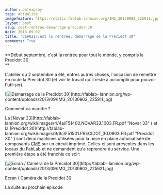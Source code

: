 ```yaml
---
author: pofexpray
tags: Actualité
imagefeature: https://static.fablab-lannion.org/IMG_20130902_225911.jpg
layout: post
slug: cest-rentree-demarrage-precidot-30
date: 2013-09-02
title: "C&#8217;est la rentrée, démarrage de la Precidot 30"
comments: True
---
```

**Début septembre, c'est la rentrée pour tout le monde, y compris la Precidot 30  
**

L'atelier du 2 septembre a été, entres autres choses, l'occasion de remettre
en route la Precidot 30 (et voir le travail qu'il reste à accomplir pour
pouvoir l'utiliser).

[![Démarrage de la Precidot
30](https://static.fablab-lannion.org/IMG_20130902_225911-225x300.jpg)](http://fablab-
lannion.org/wp-content/uploads/2013/09/IMG_20130902_225911.jpg)

Comment ca marche ?

La [Novar 33](http://fablab-
lannion.org/wiki/images/4/4a/F51400.NOVAR33.1003.FR.pdf "Novar 33" ) et la
[Precidot 30](http://fablab-
lannion.org/wiki/images/9/9c/F51501.PRECIDOT_30.0903.FR.pdf "Precidot 30" )
sont deux machines utilisées pour la mise en place automatisée de composants
[CMS](http://fr.wikipedia.org/wiki/Composant_mont%C3%A9_en_surface "CMS Wiki"
) sur un circuit imprimé. Celles-ci sont présentes dans les locaux du FabLab
et ne demandent qu'a reprendre du service. Une première étape a été franchie
ce soir:



[![Ecran / Caméra de la Precidot
30](https://static.fablab-lannion.org/IMG_20130902_225921-300x225.jpg)](http://fablab-
lannion.org/wp-content/uploads/2013/09/IMG_20130902_225921.jpg)

Ecran / Caméra de la Precidot 30

La suite au prochain épisode


